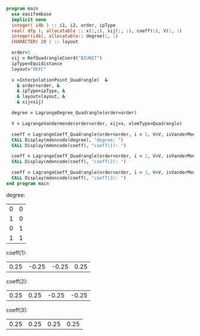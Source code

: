 ```fortran
program main
  use easifembase
  implicit none
  integer( i4b ) :: i1, i2, order, ipType
  real( dfp ), allocatable :: x(:,:), xij(:, :), coeff(:), V(:, :)
  integer(i4b), allocatable:: degree(:, :)
  CHARACTER( 20 ) :: layout

  order=1
  xij = RefQuadrangleCoord("BIUNIT")
  ipType=Equidistance
  layout="VEFC"

  x =InterpolationPoint_Quadrangle(  &
    & order=order, &
    & ipType=ipType, &
    & layout=layout, &
    & xij=xij)

  degree = LagrangeDegree_Quadrangle(order=order)

  V = LagrangeVandermonde(order=order, xij=x, elemType=Quadrangle)

  coeff = LagrangeCoeff_Quadrangle(order=order, i = 1, V=V, isVanderMonde=.true.)
  CALL Display(mdencode(degree), "degree: ")
  CALL Display(mdencode(coeff), "coeff(1): ")

  coeff = LagrangeCoeff_Quadrangle(order=order, i = 2, V=V, isVanderMonde=.true.)
  CALL Display(mdencode(coeff), "coeff(2): ")

  coeff = LagrangeCoeff_Quadrangle(order=order, i = 3, V=V, isVanderMonde=.true.)
  CALL Display(mdencode(coeff), "coeff(3): ")
end program main
```

degree:

|   |   |
| - | - |
| 0 | 0 |
| 1 | 0 |
| 0 | 1 |
| 1 | 1 |

coeff(1):

|      |       |       |      |
| ---- | ----- | ----- | ---- |
| 0.25 | -0.25 | -0.25 | 0.25 |

coeff(2):

|      |      |       |       |
| ---- | ---- | ----- | ----- |
| 0.25 | 0.25 | -0.25 | -0.25 |

coeff(3):

|      |      |      |      |
| ---- | ---- | ---- | ---- |
| 0.25 | 0.25 | 0.25 | 0.25 |
